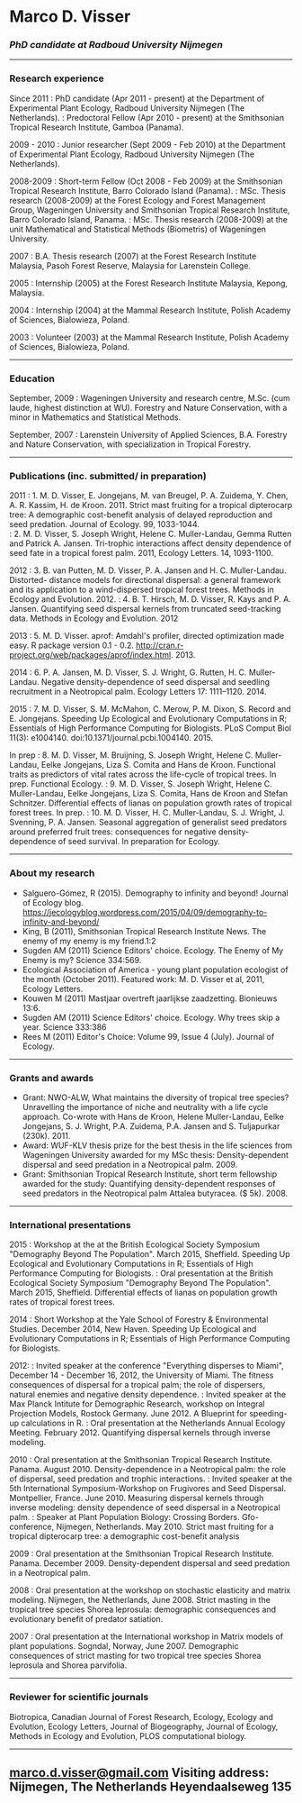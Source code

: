 # Marco D. Visser

### *PhD candidate at Radboud University Nijmegen*

---

### Research experience
Since 2011
:      PhD candidate (Apr 2011 - present) at the Department of Experimental Plant Ecology, Radboud University Nijmegen (The Netherlands). 
:      Predoctoral Fellow (Apr 2010 - present) at the Smithsonian Tropical Research Institute, Gamboa (Panama).

2009 - 2010
:      Junior researcher (Sept 2009 - Feb 2010) at the Department of Experimental Plant Ecology,  Radboud University Nijmegen (The Netherlands).

2008-2009
:	 Short-term Fellow (Oct 2008 - Feb 2009) at the Smithsonian Tropical Research Institute, Barro Colorado Island (Panama). 
:	  MSc. Thesis research (2008-2009) at the Forest Ecology and Forest Management Group, Wageningen University and Smithsonian Tropical Research Institute, Barro Colorado Island, Panama.
:	   MSc. Thesis research (2008-2009) at the unit Mathematical and Statistical Methods (Biometris) of Wageningen University.

2007
:	 B.A. Thesis research (2007) at the Forest Research Institute Malaysia, Pasoh Forest Reserve, Malaysia for Larenstein College.

2005
:	 Internship (2005) at the Forest Research Institute Malaysia, Kepong, Malaysia.

2004
:	Internship (2004) at the Mammal Research Institute, Polish Academy of Sciences, Bialowieza, Poland.

2003
:	 Volunteer (2003) at the Mammal Research Institute, Polish Academy of Sciences, Bialowieza, Poland.

---

### Education
September, 2009
: 	   Wageningen University and research centre, M.Sc. (cum laude, highest distinction at WU).
 Forestry and Nature Conservation, with a minor in Mathematics and Statistical Methods.

September, 2007
: 	   Larenstein University of Applied Sciences, B.A.
Forestry and Nature Conservation, with specialization in Tropical Forestry.

---

### Publications (inc. submitted/ in preparation)
2011
:	1. M. D. Visser, E. Jongejans, M. van Breugel, P. A. Zuidema, Y. Chen, A. R. Kassim, H. de Kroon. 2011.  Strict mast fruiting for a tropical dipterocarp tree: A demographic cost-benefit analysis of delayed reproduction and seed predation. Journal of Ecology. 99, 1033-1044.  
:	2. M. D. Visser, S. Joseph Wright, Helene C. Muller-Landau, Gemma Rutten and Patrick A. Jansen. Tri-trophic interactions affect density dependence of seed fate in a tropical forest palm. 2011, Ecology Letters. 14, 1093-1100.

2012
:	3. B. van Putten, M. D. Visser, P. A. Jansen and H. C. Muller-Landau. Distorted- distance models for directional dispersal: a general framework and its application to a wind-dispersed tropical forest trees. Methods in Ecology and Evolution. 2012.
:	4. B. T. Hirsch, M. D. Visser, R. Kays and P. A. Jansen.  Quantifying seed dispersal kernels from truncated seed-tracking data. Methods in Ecology and Evolution. 2012

2013
:	5. M. D. Visser. aprof: Amdahl's profiler, directed optimization made easy. R package version 0.1 - 0.2. http://cran.r-project.org/web/packages/aprof/index.html. 2013.

2014
:	6. P. A. Jansen, M. D.  Visser, S. J. Wright, G. Rutten, H. C.  Muller-Landau. Negative density-dependence of seed dispersal and seedling recruitment in a Neotropical palm. Ecology Letters 17: 1111–1120. 2014.

2015
:	7. M. D. Visser, S. M. McMahon, C. Merow, P. M. Dixon, S. Record and E. Jongejans.  Speeding Up Ecological and Evolutionary Computations in R; Essentials of High Performance Computing for Biologists. PLoS Comput Biol 11(3): e1004140. doi:10.1371/journal.pcbi.1004140. 2015.

In prep
:	8. M. D. Visser, M. Bruijning, S. Joseph Wright, Helene C. Muller-Landau,  Eelke Jongejans, Liza S. Comita and Hans de Kroon. Functional traits as predictors of vital rates across the life-cycle of tropical trees. In prep. Functional Ecology.
:	9. M. D. Visser, S. Joseph Wright, Helene C. Muller-Landau,  Eelke Jongejans, Liza S. Comita, Hans de Kroon and Stefan Schnitzer. 
Differential effects of lianas on population growth rates of tropical forest trees. In prep.
:	     10. M. D. Visser, H. C. Muller-Landau, S. J. Wright, J. Svenning, P. A. Jansen. Seasonal aggregation of generalist seed predators around preferred fruit trees: consequences for negative density-dependence of seed survival. In preparation for Ecology.

---

### About my research
* Salguero-Gómez, R (2015). Demography to infinity and beyond! Journal of Ecology blog. https://jecologyblog.wordpress.com/2015/04/09/demography-to-infinity-and-beyond/
* King, B (2011), Smithsonian Tropical Research Institute News. The enemy of my enemy is my friend.1:2
* Sugden AM (2011) Science Editors' choice. Ecology. The Enemy of My Enemy is my? Science 334:569.
* Ecological Association of America - young plant population ecologist of the month (October 2011). Featured work: M. D. Visser et al, 2011, Ecology Letters.
* Kouwen M (2011) Mastjaar overtreft jaarlijkse zaadzetting. Bionieuws 13:6.
* Sugden AM (2011) Science Editors' choice. Ecology. Why trees skip a year. Science 333:386
* Rees M (2011) Editor's Choice: Volume 99, Issue 4 (July). Journal of Ecology.

---

### Grants and awards
- Grant: NWO-ALW, What maintains the diversity of tropical tree species? Unravelling the importance of niche and neutrality with a life cycle approach. Co-wrote with Hans de Kroon, Helene Muller-Landau, Eelke Jongejans, S. J. Wright, P.A. Zuidema, P.A. Jansen and S. Tuljapurkar (230k). 2011. 
- Award: WUF-KLV thesis prize for the best thesis in the life sciences from Wageningen University awarded for my MSc thesis: Density-dependent dispersal and seed predation in a Neotropical palm. 2009.
- Grant: Smithsonian Tropical Research Institute, short term fellowship awarded for the study: Quantifying density-dependent responses of seed predators in the Neotropical palm Attalea butyracea. ($ 5k). 2008. 

---

### International presentations

2015
:	Workshop at the at the British Ecological Society Symposium "Demography Beyond The Population". March 2015, Sheffield. Speeding Up Ecological and Evolutionary Computations in R; Essentials of High Performance Computing for Biologists.
:	 Oral presentation at the British Ecological Society Symposium "Demography Beyond The Population". March 2015, Sheffield. Differential effects of lianas on population growth rates of tropical forest trees.

2014
:	  Short Workshop at the Yale School of Forestry & Environmental Studies. December 2014, New Haven. Speeding Up Ecological and Evolutionary Computations in R; Essentials of High Performance Computing for Biologists.

2012:
:	 Invited speaker at the conference "Everything disperses to Miami", December 14 - December 16, 2012, the University of Miami. The fitness consequences of dispersal for a tropical palm; the role of dispersers, natural enemies and negative density dependence.
:	  Invited speaker at the Max Planck Intitute for Demographic Research, workshop on Integral Projection Models, Rostock Germany.  June 2012. A Blueprint for speeding-up calculations in R.
:	   Oral presentation at the Netherlands Annual Ecology Meeting. February 2012. Quantifying dispersal kernels through inverse modeling.

2010
:	 Oral presentation at the Smithsonian Tropical Research Institute. Panama. August 2010. Density-dependence in a Neotropical palm: the role of dispersal, seed predation and trophic interactions.
:	  Invited speaker at the 5th International Symposium-Workshop on Frugivores and Seed Dispersal. Montpellier, France. June 2010. Measuring dispersal kernels through inverse modeling: density dependence of seed dispersal in a Neotropical palm.
:	   Speaker at Plant Population Biology: Crossing Borders. Gfo-conference, Nijmegen, Netherlands. May 2010. Strict mast fruiting for a tropical dipterocarp tree: a demographic cost-benefit analysis

2009
:	 Oral presentation at the Smithsonian Tropical Research Institute. Panama. December 2009. Density-dependent dispersal and seed predation in a Neotropical palm.

2008
:	  Oral presentation at the workshop on stochastic elasticity and matrix modeling. Nijmegen, the Netherlands, June 2008. Strict masting in the tropical tree species Shorea leprosula: demographic consequences and evolutionary benefit of predator satiation.

2007
:	   Oral presentation at the International workshop in Matrix models of plant populations. Sogndal, Norway, June 2007. Demographic consequences of strict masting for two tropical tree species Shorea leprosula and Shorea parvifolia.

---

### Reviewer for scientific journals
Biotropica, Canadian Journal of Forest Research, Ecology, Ecology and Evolution, Ecology Letters, Journal of Biogeography, Journal of Ecology, Methods in Ecology and Evolution, PLOS computational biology. 


----
<marco.d.visser@gmail.com> 
Visiting address: Nijmegen, The Netherlands Heyendaalseweg 135
---